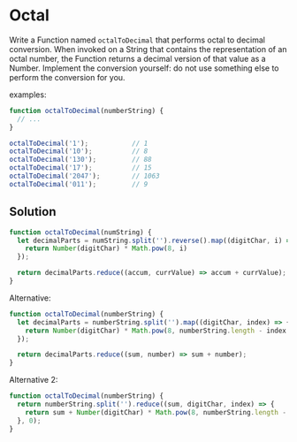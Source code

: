 # Octal
Write a Function named `octalToDecimal` that performs octal to decimal conversion. When invoked on a String that contains the representation of an octal number, the Function returns a decimal version of that value as a Number. Implement the conversion yourself: do not use something else to perform the conversion for you.

examples:
```js
function octalToDecimal(numberString) {
  // ...
}

octalToDecimal('1');           // 1
octalToDecimal('10');          // 8
octalToDecimal('130');         // 88
octalToDecimal('17');          // 15
octalToDecimal('2047');        // 1063
octalToDecimal('011');         // 9
```

## Solution
```js
function octalToDecimal(numString) {
  let decimalParts = numString.split('').reverse().map((digitChar, i) => {
    return Number(digitChar) * Math.pow(8, i)
  });

  return decimalParts.reduce((accum, currValue) => accum + currValue);
}
```

Alternative:
```js
function octalToDecimal(numberString) {
  let decimalParts = numberString.split('').map((digitChar, index) => {
    return Number(digitChar) * Math.pow(8, numberString.length - index - 1);
  });

  return decimalParts.reduce((sum, number) => sum + number);
}
```

Alternative 2:
```js
function octalToDecimal(numberString) {
  return numberString.split('').reduce((sum, digitChar, index) => {
    return sum + Number(digitChar) * Math.pow(8, numberString.length - index - 1);
  }, 0);
}
```